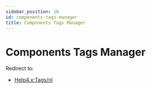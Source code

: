 ```yaml
---
sidebar_position: 10
id: components-tags-manager
title: Components Tags Manager
---
```

# Components Tags Manager
Redirect to:

- [Help4.x:Tags/nl](https://docs.joomla.org/Help4.x:Tags/nl "Help4.x:Tags/nl")
